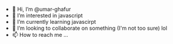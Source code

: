 - 👋 Hi, I’m @umar-ghafur
- 👀 I’m interested in javascript
- 🌱 I’m currently learning javascirpt
- 💞️ I’m looking to collaborate on something (I'm not too sure) lol
- 📫 How to reach me ...

<!---
umar-ghafur/umar-ghafur is a ✨ special ✨ repository because its `README.md` (this file) appears on your GitHub profile.
You can click the Preview link to take a look at your changes.
--->
